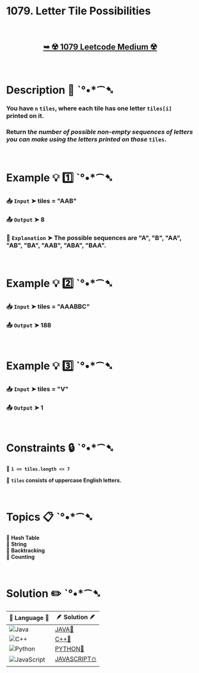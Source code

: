 # 1079. Letter Tile Possibilities

</br>

<h2 align="center"> 

<a href="https://leetcode.com/problems/letter-tile-possibilities/description/?envType=daily-question&envId=2025-02-17"><strong>➥ ☢️ 1079 Leetcode Medium ☢️ </strong></a>
</h2>

</br>

# Description 📜 ˋ°•*⁀➷

### You have `n`  `tiles`, where each tile has one letter `tiles[i]` printed on it.

### Return t*he number of possible non-empty sequences of letters you can make using the letters printed on those* `tiles`.

</br>

# Example 💡 1️⃣ ˋ°•*⁀➷

  ### 📥 `Input`  ➤ tiles = "AAB"

  ### 📤 `Output`  ➤ 8

  ### 🔦 `Explanation`  ➤ The possible sequences are "A", "B", "AA", "AB", "BA", "AAB", "ABA", "BAA".

</br>

# Example 💡 2️⃣ ˋ°•*⁀➷

  ### 📥 `Input` ➤  tiles = "AAABBC"

  ### 📤 `Output`  ➤ 188

</br>

# Example 💡 3️⃣ ˋ°•*⁀➷

  ### 📥 `Input` ➤ tiles = "V"

  ### 📤 `Output`  ➤ 1

</br>

# Constraints 🔒 ˋ°•*⁀➷

🔹 **`1 <= tiles.length <= 7`** </br>

🔹 **`tiles` consists of uppercase English letters.** </br>

</br>

# Topics 📋 ˋ°•*⁀➷

🔸 **Hash Table**  </br>
🔸 **String**  </br>
🔸 **Backtracking**  </br>
🔸 **Counting**  </br>

</br>

# Solution ✏️ ˋ°•*⁀➷

| 📒 Language 📒  | 🪶 Solution 🪶 |
| ------------- | ------------- |
|  ![Java](https://img.shields.io/badge/java-%23ED8B00.svg?style=for-the-badge&logo=openjdk&logoColor=white)  | [JAVA🍁]() |
|  ![C++](https://img.shields.io/badge/c++-%2300599C.svg?style=for-the-badge&logo=c%2B%2B&logoColor=white)  | [C++🎲]()  |
|  ![Python](https://img.shields.io/badge/python-3670A0?style=for-the-badge&logo=python&logoColor=ffdd54)    | [PYTHON🍰]() |
| ![JavaScript](https://img.shields.io/badge/javascript-%23323330.svg?style=for-the-badge&logo=javascript&logoColor=%23F7DF1E)   | [JAVASCRIPT☃️]() |
